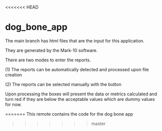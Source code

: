 <<<<<<< HEAD
# dog_bone_app

The main branch has html files that are the input for this application. 

They are generated by the Mark-10 software.

There are two modes to enter the reports. 

(1) The reports can be automatically detected and processed upon file creation 

(2) The reports can be selected manually with the button

Upon processing the boxes will present the data or metrics calculated and turn red if they are below the acceptable values which are dummy values for now.

=======
This remote contains the code for the dog bone app
>>>>>>> master
